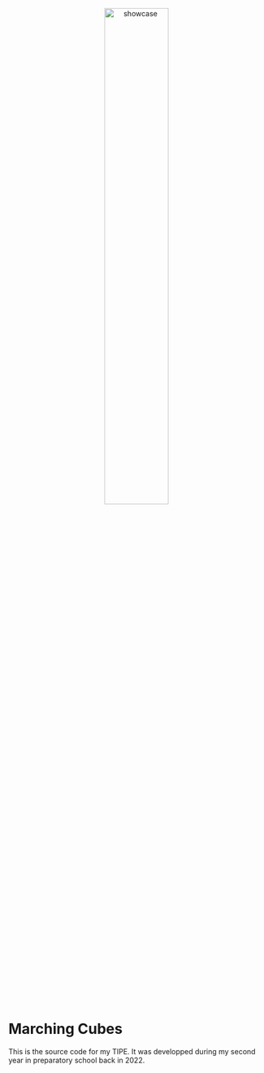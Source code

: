 <p align="center">
  <img src="https://github.com/user-attachments/assets/076fd788-1100-4ca8-b667-4202090f9e4b" alt="showcase" width="50%" height="auto">
</p>

# Marching Cubes

This is the source code for my TIPE. It was developped during my second year in preparatory school back in 2022.
